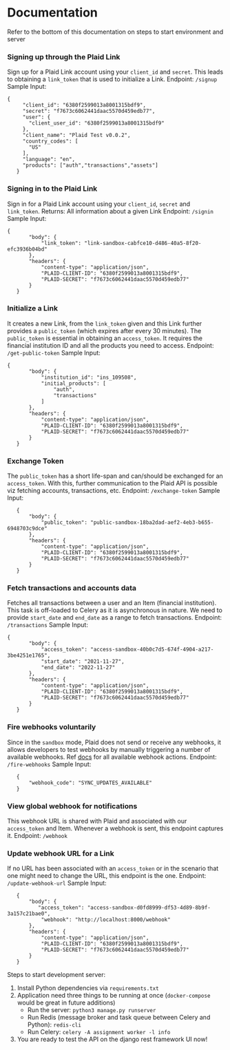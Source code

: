 # Documentation

Refer to the bottom of this documentation on steps to start environment and server

### Signing up through the Plaid Link

Sign up for a Plaid Link account using your `client_id` and `secret`. This leads to obtaining a `link_token` that is used to initialize a Link.
Endpoint: `/signup`
Sample Input:

```
{
     "client_id": "6380f2599013a8001315bdf9",
     "secret": "f7673c6062441daac5570d459edb77",
     "user": {
       "client_user_id": "6380f2599013a8001315bdf9"
     },
     "client_name": "Plaid Test v0.0.2",
     "country_codes": [
       "US"
     ],
     "language": "en",
     "products": ["auth","transactions","assets"]
   }
```

### Signing in to the Plaid Link

Sign in for a Plaid Link account using your `client_id`, `secret` and `link_token`. 
Returns: All information about a given Link
Endpoint: `/signin`
Sample Input:

```
{
       "body": {
           "link_token": "link-sandbox-cabfce10-d486-40a5-8f20-efc3936b04bd"
       },
       "headers": {
           "content-type": "application/json",
           "PLAID-CLIENT-ID": "6380f2599013a8001315bdf9",
           "PLAID-SECRET": "f7673c6062441daac5570d459edb77"
       }
   }
```

### Initialize a Link

It creates a new Link, from the `link_token` given and this Link further provides a `public_token` (which expires after every 30 minutes). The `public_token` is essential in obtaining an `access_token`. It requires the financial institution ID and all the products you need to access. 
Endpoint: `/get-public-token`
Sample Input:

```
{
       "body": {
           "institution_id": "ins_109508",
           "initial_products": [
               "auth",
               "transactions"
           ]
       },
       "headers": {
           "content-type": "application/json",
           "PLAID-CLIENT-ID": "6380f2599013a8001315bdf9",
           "PLAID-SECRET": "f7673c6062441daac5570d459edb77"
       }
   }
```

### Exchange Token

The `public_token` has a short life-span and can/should be exchanged for an `access_token`. With this, further communication to the Plaid API is possible viz fetching accounts, transactions, etc.
Endpoint: `/exchange-token`
Sample Input:

```
   {
       "body": {
           "public_token": "public-sandbox-18ba2dad-aef2-4eb3-b655-6948703c9dce"
       },
       "headers": {
           "content-type": "application/json",
           "PLAID-CLIENT-ID": "6380f2599013a8001315bdf9",
           "PLAID-SECRET": "f7673c6062441daac5570d459edb77"
       }
   }
```

### Fetch transactions and accounts data

Fetches all transactions between a user and an Item (financial institution). This task is off-loaded to Celery as it is asynchronous in nature. We need to provide `start_date` and `end_date` as a range to fetch transactions.
Endpoint: `/transactions`
Sample Input:

```
{
       "body": {
           "access_token": "access-sandbox-40b0c7d5-674f-4904-a217-3be4251e1765",
           "start_date": "2021-11-27",
           "end_date": "2022-11-27"
       },
       "headers": {
           "content-type": "application/json",
           "PLAID-CLIENT-ID": "6380f2599013a8001315bdf9",
           "PLAID-SECRET": "f7673c6062441daac5570d459edb77"
       }
   }
```

### Fire webhooks voluntarily

Since in the `sandbox` mode, Plaid does not send or receive any webhooks, it allows developers to test webhooks by manually triggering a number of available webhooks. Ref [docs](https://plaid.com/docs/api/sandbox/#sandboxitemfire_webhook) for all available webhook actions.
Endpoint: `/fire-webhooks`
Sample Input:

```
   {
       "webhook_code": "SYNC_UPDATES_AVAILABLE"
   }
```

### View global webhook for notifications

This webhook URL is shared with Plaid and associated with our `access_token` and Item. Whenever a webhook is sent, this endpoint captures it.
Endpoint: `/webhook`

### Update webhook URL for a Link

If no URL has been associated with an `access_token` or in the scenario that one might need to change the URL, this endpoint is the one.
Endpoint: `/update-webhook-url`
Sample Input:

```
   {
       "body": {
          "access_token": "access-sandbox-d0fd8999-df53-4d89-8b9f-3a157c21bae0",
           "webhook": "http://localhost:8000/webhook"
       },
       "headers": {
           "content-type": "application/json",
           "PLAID-CLIENT-ID": "6380f2599013a8001315bdf9",
           "PLAID-SECRET": "f7673c6062441daac5570d459edb77"
       }
   }
```


Steps to start development server:

1. Install Python dependencies via `requirements.txt`
2. Application need three things to be running at once (`docker-compose` would be great in future additions)
   - Run the server: `python3 manage.py runserver`
   - Run Redis (message broker and task queue between Celery and Python): `redis-cli`
   - Run Celery: `celery -A assignment worker -l info`
3. You are ready to test the API on the django rest framework UI now!
